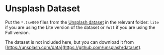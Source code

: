 # Unsplash Dataset

Put the `*.tsv000` files from the [Unsplash dataset](https://github.com/unsplash/dataset) in the relevant folder: `lite` if you are using the Lite version of the dataset or `full` if you are using the Full version.

The dataset is not included here, but you can download it from [https://unsplash.com/data](https://github.com/unsplash/dataset).
